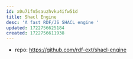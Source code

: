 ```yaml
---
id: x0u7ifn5sauzhvku4ifw51d
title: Shacl Engine
desc: 'A fast RDF/JS SHACL engine '
updated: 1722756625184
created: 1722756611938
---
```


- repo: https://github.com/rdf-ext/shacl-engine